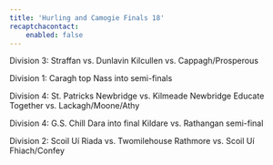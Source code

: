 ```yaml
---
title: 'Hurling and Camogie Finals 18'
recaptchacontact:
    enabled: false
---
```


Division 3:
Straffan vs. Dunlavin
Kilcullen vs. Cappagh/Prosperous

Division 1:
Caragh top Nass into semi-finals

Division 4:
St. Patricks Newbridge vs. Kilmeade
Newbridge Educate Together vs. Lackagh/Moone/Athy

Division 4: G.S. Chill Dara into final
Kildare vs. Rathangan semi-final

Division 2: Scoil Uí Riada vs. Twomilehouse
                  Rathmore vs. Scoil Uí Fhiach/Confey

